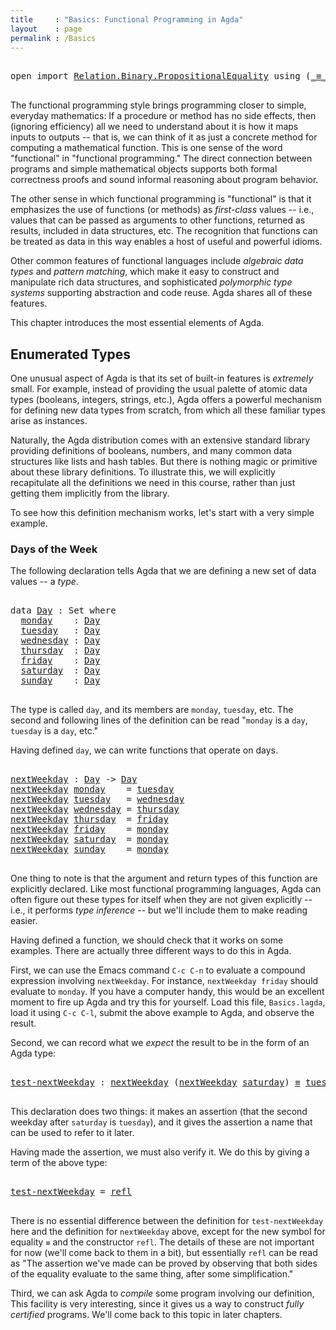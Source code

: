 ```yaml
---
title     : "Basics: Functional Programming in Agda"
layout    : page
permalink : /Basics
---
```


<pre class="Agda">

<a name="113" class="Keyword"
      >open</a
      ><a name="117"
      > </a
      ><a name="118" class="Keyword"
      >import</a
      ><a name="124"
      > </a
      ><a name="125" href="https://agda.github.io/agda-stdlib/Relation.Binary.PropositionalEquality.html#1" class="Module"
      >Relation.Binary.PropositionalEquality</a
      ><a name="162"
      > </a
      ><a name="163" class="Keyword"
      >using</a
      ><a name="168"
      > </a
      ><a name="169" class="Symbol"
      >(</a
      ><a name="170" href="https://agda.github.io/agda-stdlib/Agda.Builtin.Equality.html#83" class="Datatype Operator"
      >_&#8801;_</a
      ><a name="173" class="Symbol"
      >;</a
      ><a name="174"
      > </a
      ><a name="175" href="https://agda.github.io/agda-stdlib/Agda.Builtin.Equality.html#140" class="InductiveConstructor"
      >refl</a
      ><a name="179" class="Symbol"
      >)</a
      >

</pre>

The functional programming style brings programming closer to
simple, everyday mathematics: If a procedure or method has no side
effects, then (ignoring efficiency) all we need to understand
about it is how it maps inputs to outputs -- that is, we can think
of it as just a concrete method for computing a mathematical
function.  This is one sense of the word "functional" in
"functional programming."  The direct connection between programs
and simple mathematical objects supports both formal correctness
proofs and sound informal reasoning about program behavior.

The other sense in which functional programming is "functional" is
that it emphasizes the use of functions (or methods) as
_first-class_ values -- i.e., values that can be passed as
arguments to other functions, returned as results, included in
data structures, etc.  The recognition that functions can be
treated as data in this way enables a host of useful and powerful
idioms.

Other common features of functional languages include _algebraic
data types_ and _pattern matching_, which make it easy to
construct and manipulate rich data structures, and sophisticated
_polymorphic type systems_ supporting abstraction and code reuse.
Agda shares all of these features.

This chapter introduces the most essential elements of Agda.

## Enumerated Types

One unusual aspect of Agda is that its set of built-in
features is _extremely_ small. For example, instead of providing
the usual palette of atomic data types (booleans, integers,
strings, etc.), Agda offers a powerful mechanism for defining new
data types from scratch, from which all these familiar types arise
as instances.

Naturally, the Agda distribution comes with an extensive standard
library providing definitions of booleans, numbers, and many
common data structures like lists and hash tables.  But there is
nothing magic or primitive about these library definitions.  To
illustrate this, we will explicitly recapitulate all the
definitions we need in this course, rather than just getting them
implicitly from the library.

To see how this definition mechanism works, let's start with a
very simple example.

### Days of the Week

The following declaration tells Agda that we are defining
a new set of data values -- a _type_.

<pre class="Agda">

<a name="2469" class="Keyword"
      >data</a
      ><a name="2473"
      > </a
      ><a name="2474" href="Basics.html#2474" class="Datatype"
      >Day</a
      ><a name="2477"
      > </a
      ><a name="2478" class="Symbol"
      >:</a
      ><a name="2479"
      > </a
      ><a name="2480" class="PrimitiveType"
      >Set</a
      ><a name="2483"
      > </a
      ><a name="2484" class="Keyword"
      >where</a
      ><a name="2489"
      >
  </a
      ><a name="2492" href="Basics.html#2492" class="InductiveConstructor"
      >monday</a
      ><a name="2498"
      >    </a
      ><a name="2502" class="Symbol"
      >:</a
      ><a name="2503"
      > </a
      ><a name="2504" href="Basics.html#2474" class="Datatype"
      >Day</a
      ><a name="2507"
      >
  </a
      ><a name="2510" href="Basics.html#2510" class="InductiveConstructor"
      >tuesday</a
      ><a name="2517"
      >   </a
      ><a name="2520" class="Symbol"
      >:</a
      ><a name="2521"
      > </a
      ><a name="2522" href="Basics.html#2474" class="Datatype"
      >Day</a
      ><a name="2525"
      >
  </a
      ><a name="2528" href="Basics.html#2528" class="InductiveConstructor"
      >wednesday</a
      ><a name="2537"
      > </a
      ><a name="2538" class="Symbol"
      >:</a
      ><a name="2539"
      > </a
      ><a name="2540" href="Basics.html#2474" class="Datatype"
      >Day</a
      ><a name="2543"
      >
  </a
      ><a name="2546" href="Basics.html#2546" class="InductiveConstructor"
      >thursday</a
      ><a name="2554"
      >  </a
      ><a name="2556" class="Symbol"
      >:</a
      ><a name="2557"
      > </a
      ><a name="2558" href="Basics.html#2474" class="Datatype"
      >Day</a
      ><a name="2561"
      >
  </a
      ><a name="2564" href="Basics.html#2564" class="InductiveConstructor"
      >friday</a
      ><a name="2570"
      >    </a
      ><a name="2574" class="Symbol"
      >:</a
      ><a name="2575"
      > </a
      ><a name="2576" href="Basics.html#2474" class="Datatype"
      >Day</a
      ><a name="2579"
      >
  </a
      ><a name="2582" href="Basics.html#2582" class="InductiveConstructor"
      >saturday</a
      ><a name="2590"
      >  </a
      ><a name="2592" class="Symbol"
      >:</a
      ><a name="2593"
      > </a
      ><a name="2594" href="Basics.html#2474" class="Datatype"
      >Day</a
      ><a name="2597"
      >
  </a
      ><a name="2600" href="Basics.html#2600" class="InductiveConstructor"
      >sunday</a
      ><a name="2606"
      >    </a
      ><a name="2610" class="Symbol"
      >:</a
      ><a name="2611"
      > </a
      ><a name="2612" href="Basics.html#2474" class="Datatype"
      >Day</a
      >

</pre>

The type is called `day`, and its members are `monday`,
`tuesday`, etc.  The second and following lines of the definition
can be read "`monday` is a `day`, `tuesday` is a `day`, etc."

Having defined `day`, we can write functions that operate on
days.

<pre class="Agda">

<a name="2894" href="Basics.html#2894" class="Function"
      >nextWeekday</a
      ><a name="2905"
      > </a
      ><a name="2906" class="Symbol"
      >:</a
      ><a name="2907"
      > </a
      ><a name="2908" href="Basics.html#2474" class="Datatype"
      >Day</a
      ><a name="2911"
      > </a
      ><a name="2912" class="Symbol"
      >-&gt;</a
      ><a name="2914"
      > </a
      ><a name="2915" href="Basics.html#2474" class="Datatype"
      >Day</a
      ><a name="2918"
      >
</a
      ><a name="2919" href="Basics.html#2894" class="Function"
      >nextWeekday</a
      ><a name="2930"
      > </a
      ><a name="2931" href="Basics.html#2492" class="InductiveConstructor"
      >monday</a
      ><a name="2937"
      >    </a
      ><a name="2941" class="Symbol"
      >=</a
      ><a name="2942"
      > </a
      ><a name="2943" href="Basics.html#2510" class="InductiveConstructor"
      >tuesday</a
      ><a name="2950"
      >
</a
      ><a name="2951" href="Basics.html#2894" class="Function"
      >nextWeekday</a
      ><a name="2962"
      > </a
      ><a name="2963" href="Basics.html#2510" class="InductiveConstructor"
      >tuesday</a
      ><a name="2970"
      >   </a
      ><a name="2973" class="Symbol"
      >=</a
      ><a name="2974"
      > </a
      ><a name="2975" href="Basics.html#2528" class="InductiveConstructor"
      >wednesday</a
      ><a name="2984"
      >
</a
      ><a name="2985" href="Basics.html#2894" class="Function"
      >nextWeekday</a
      ><a name="2996"
      > </a
      ><a name="2997" href="Basics.html#2528" class="InductiveConstructor"
      >wednesday</a
      ><a name="3006"
      > </a
      ><a name="3007" class="Symbol"
      >=</a
      ><a name="3008"
      > </a
      ><a name="3009" href="Basics.html#2546" class="InductiveConstructor"
      >thursday</a
      ><a name="3017"
      >
</a
      ><a name="3018" href="Basics.html#2894" class="Function"
      >nextWeekday</a
      ><a name="3029"
      > </a
      ><a name="3030" href="Basics.html#2546" class="InductiveConstructor"
      >thursday</a
      ><a name="3038"
      >  </a
      ><a name="3040" class="Symbol"
      >=</a
      ><a name="3041"
      > </a
      ><a name="3042" href="Basics.html#2564" class="InductiveConstructor"
      >friday</a
      ><a name="3048"
      >
</a
      ><a name="3049" href="Basics.html#2894" class="Function"
      >nextWeekday</a
      ><a name="3060"
      > </a
      ><a name="3061" href="Basics.html#2564" class="InductiveConstructor"
      >friday</a
      ><a name="3067"
      >    </a
      ><a name="3071" class="Symbol"
      >=</a
      ><a name="3072"
      > </a
      ><a name="3073" href="Basics.html#2492" class="InductiveConstructor"
      >monday</a
      ><a name="3079"
      >
</a
      ><a name="3080" href="Basics.html#2894" class="Function"
      >nextWeekday</a
      ><a name="3091"
      > </a
      ><a name="3092" href="Basics.html#2582" class="InductiveConstructor"
      >saturday</a
      ><a name="3100"
      >  </a
      ><a name="3102" class="Symbol"
      >=</a
      ><a name="3103"
      > </a
      ><a name="3104" href="Basics.html#2492" class="InductiveConstructor"
      >monday</a
      ><a name="3110"
      >
</a
      ><a name="3111" href="Basics.html#2894" class="Function"
      >nextWeekday</a
      ><a name="3122"
      > </a
      ><a name="3123" href="Basics.html#2600" class="InductiveConstructor"
      >sunday</a
      ><a name="3129"
      >    </a
      ><a name="3133" class="Symbol"
      >=</a
      ><a name="3134"
      > </a
      ><a name="3135" href="Basics.html#2492" class="InductiveConstructor"
      >monday</a
      >

</pre>

One thing to note is that the argument and return types of
this function are explicitly declared.  Like most functional
programming languages, Agda can often figure out these types for
itself when they are not given explicitly -- i.e., it performs
_type inference_ -- but we'll include them to make reading
easier.

Having defined a function, we should check that it works on
some examples. There are actually three different ways to do this
in Agda.

First, we can use the Emacs command `C-c C-n` to evaluate a
compound expression involving `nextWeekday`. For instance, `nextWeekday
friday` should evaluate to `monday`. If you have a computer handy, this
would be an excellent moment to fire up Agda and try this for yourself.
Load this file, `Basics.lagda`, load it using `C-c C-l`, submit the
above example to Agda, and observe the result.

Second, we can record what we _expect_ the result to be in the
form of an Agda type:

<pre class="Agda">

<a name="4097" href="Basics.html#4097" class="Function"
      >test-nextWeekday</a
      ><a name="4113"
      > </a
      ><a name="4114" class="Symbol"
      >:</a
      ><a name="4115"
      > </a
      ><a name="4116" href="Basics.html#2894" class="Function"
      >nextWeekday</a
      ><a name="4127"
      > </a
      ><a name="4128" class="Symbol"
      >(</a
      ><a name="4129" href="Basics.html#2894" class="Function"
      >nextWeekday</a
      ><a name="4140"
      > </a
      ><a name="4141" href="Basics.html#2582" class="InductiveConstructor"
      >saturday</a
      ><a name="4149" class="Symbol"
      >)</a
      ><a name="4150"
      > </a
      ><a name="4151" href="https://agda.github.io/agda-stdlib/Agda.Builtin.Equality.html#83" class="Datatype Operator"
      >&#8801;</a
      ><a name="4152"
      > </a
      ><a name="4153" href="Basics.html#2510" class="InductiveConstructor"
      >tuesday</a
      >

</pre>

This declaration does two things: it makes an assertion (that the second
weekday after `saturday` is `tuesday`), and it gives the assertion a name
that can be used to refer to it later.

Having made the assertion, we must also verify it. We do this by giving
a term of the above type:

<pre class="Agda">

<a name="4472" href="Basics.html#4097" class="Function"
      >test-nextWeekday</a
      ><a name="4488"
      > </a
      ><a name="4489" class="Symbol"
      >=</a
      ><a name="4490"
      > </a
      ><a name="4491" href="https://agda.github.io/agda-stdlib/Agda.Builtin.Equality.html#140" class="InductiveConstructor"
      >refl</a
      >

</pre>

There is no essential difference between the definition for
`test-nextWeekday` here and the definition for `nextWeekday` above,
except for the new symbol for equality `≡` and the constructor `refl`.
The details of these are not important for now (we'll come back to them in
a bit), but essentially `refl` can be read as "The assertion we've made
can be proved by observing that both sides of the equality evaluate to the
same thing, after some simplification."

Third, we can ask Agda to _compile_ some program involving our definition,
This facility is very interesting, since it gives us a way to construct
_fully certified_ programs. We'll come back to this topic in later chapters.
